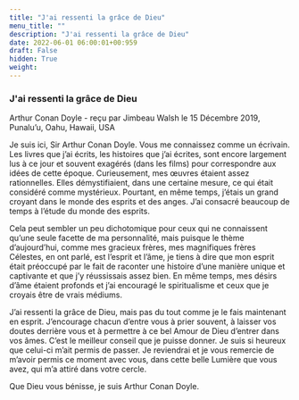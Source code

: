 ```yaml
---
title: "J'ai ressenti la grâce de Dieu"
menu_title: ""
description: "J'ai ressenti la grâce de Dieu"
date: 2022-06-01 06:00:01+00:959
draft: False
hidden: True
weight:
---
```

### J'ai ressenti la grâce de Dieu

Arthur Conan Doyle - reçu par Jimbeau Walsh le 15 Décembre 2019, Punalu’u, Oahu, Hawaii, USA

Je suis ici, Sir Arthur Conan Doyle. Vous me connaissez comme un écrivain. Les livres que j’ai écrits, les histoires que j’ai écrites, sont encore largement lus à ce jour et souvent exagérés (dans les films) pour correspondre aux idées de cette époque. Curieusement, mes œuvres étaient assez rationnelles. Elles démystifiaient, dans une certaine mesure, ce qui était considéré comme mystérieux. Pourtant, en même temps, j’étais un grand croyant dans le monde des esprits et des anges. J’ai consacré beaucoup de temps à l’étude du monde des esprits.

Cela peut sembler un peu dichotomique pour ceux qui ne connaissent qu’une seule facette de ma personnalité, mais puisque le thème d’aujourd’hui, comme mes gracieux frères, mes magnifiques frères Célestes, en ont parlé, est l’esprit et l’âme, je tiens à dire que mon esprit était préoccupé par le fait de raconter une histoire d’une manière unique et captivante et que j’y réussissais assez bien. En même temps, mes désirs d’âme étaient profonds et j’ai encouragé le spiritualisme et ceux que je croyais être de vrais médiums.

J’ai ressenti la grâce de Dieu, mais pas du tout comme je le fais maintenant en esprit. J’encourage chacun d’entre vous à prier souvent, à laisser vos doutes derrière vous et à permettre à ce bel Amour de Dieu d’entrer dans vos âmes. C’est le meilleur conseil que je puisse donner. Je suis si heureux que celui-ci m’ait permis de passer. Je reviendrai et je vous remercie de m’avoir permis ce moment avec vous, dans cette belle Lumière que vous avez, qui m’a attiré dans votre cercle.

Que Dieu vous bénisse, je suis Arthur Conan Doyle.



